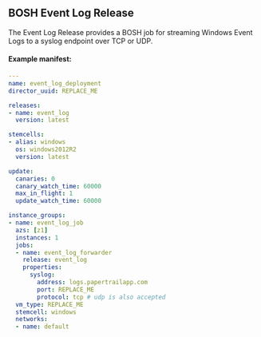 ## BOSH Event Log Release

The Event Log Release provides a BOSH job for streaming Windows Event Logs to a syslog endpoint over TCP or UDP.

#### Example manifest:

```yaml
---
name: event_log_deployment
director_uuid: REPLACE_ME

releases:
- name: event_log
  version: latest

stemcells:
- alias: windows
  os: windows2012R2
  version: latest

update:
  canaries: 0
  canary_watch_time: 60000
  max_in_flight: 1
  update_watch_time: 60000

instance_groups:
- name: event_log_job
  azs: [z1]
  instances: 1
  jobs:
  - name: event_log_forwarder
    release: event_log
    properties:
      syslog:
        address: logs.papertrailapp.com
        port: REPLACE_ME
        protocol: tcp # udp is also accepted
  vm_type: REPLACE_ME
  stemcell: windows
  networks:
  - name: default
```
